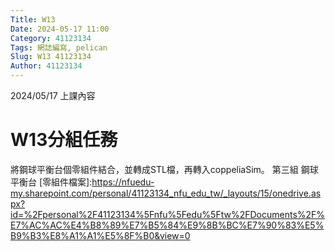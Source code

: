 ```yaml
---
Title: W13
Date: 2024-05-17 11:00
Category: 41123134
Tags: 網誌編寫, pelican
Slug: W13 41123134
Author: 41123134
---
```


2024/05/17 上課內容

<!-- PELICAN_END_SUMMARY -->

# W13分組任務
將鋼球平衡台個零組件結合，並轉成STL檔，再轉入coppeliaSim。
第三組 鋼球平衡台
[零組件檔案]:https://nfuedu-my.sharepoint.com/personal/41123134_nfu_edu_tw/_layouts/15/onedrive.aspx?id=%2Fpersonal%2F41123134%5Fnfu%5Fedu%5Ftw%2FDocuments%2F%E7%AC%AC%E4%B8%89%E7%B5%84%E9%8B%BC%E7%90%83%E5%B9%B3%E8%A1%A1%E5%8F%B0&view=0